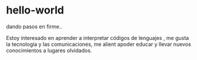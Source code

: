 # hello-world
dando pasos en firme..


Estoy interesado en aprender a interpretar códigos de lenguajes , me gusta la tecnología y las comunicaciones, me alient apoder educar y  llevar nuevos conocimientos a lugares olvidados.
